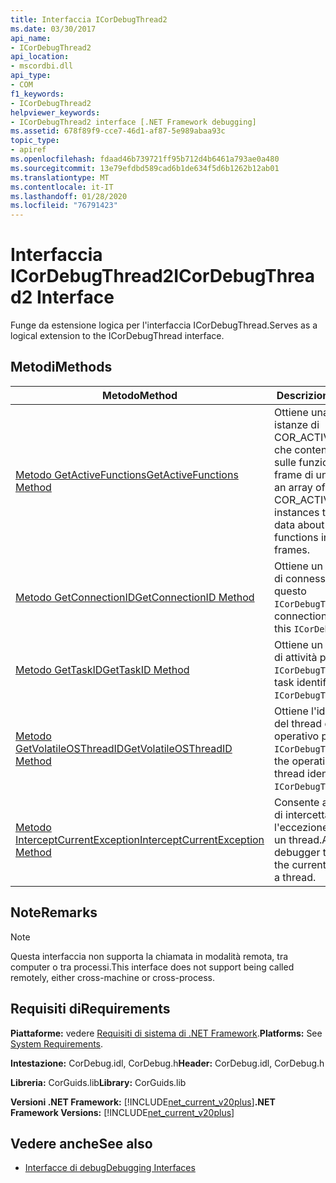 ```yaml
---
title: Interfaccia ICorDebugThread2
ms.date: 03/30/2017
api_name:
- ICorDebugThread2
api_location:
- mscordbi.dll
api_type:
- COM
f1_keywords:
- ICorDebugThread2
helpviewer_keywords:
- ICorDebugThread2 interface [.NET Framework debugging]
ms.assetid: 678f89f9-cce7-46d1-af87-5e989abaa93c
topic_type:
- apiref
ms.openlocfilehash: fdaad46b739721ff95b712d4b6461a793ae0a480
ms.sourcegitcommit: 13e79efdbd589cad6b1de634f5d6b1262b12ab01
ms.translationtype: MT
ms.contentlocale: it-IT
ms.lasthandoff: 01/28/2020
ms.locfileid: "76791423"
---
```

# <a name="icordebugthread2-interface"></a><span data-ttu-id="56fc7-102">Interfaccia ICorDebugThread2</span><span class="sxs-lookup"><span data-stu-id="56fc7-102">ICorDebugThread2 Interface</span></span>
<span data-ttu-id="56fc7-103">Funge da estensione logica per l'interfaccia ICorDebugThread.</span><span class="sxs-lookup"><span data-stu-id="56fc7-103">Serves as a logical extension to the ICorDebugThread interface.</span></span>  
  
## <a name="methods"></a><span data-ttu-id="56fc7-104">Metodi</span><span class="sxs-lookup"><span data-stu-id="56fc7-104">Methods</span></span>  
  
|<span data-ttu-id="56fc7-105">Metodo</span><span class="sxs-lookup"><span data-stu-id="56fc7-105">Method</span></span>|<span data-ttu-id="56fc7-106">Descrizione</span><span class="sxs-lookup"><span data-stu-id="56fc7-106">Description</span></span>|  
|------------|-----------------|  
|[<span data-ttu-id="56fc7-107">Metodo GetActiveFunctions</span><span class="sxs-lookup"><span data-stu-id="56fc7-107">GetActiveFunctions Method</span></span>](icordebugthread2-getactivefunctions-method.md)|<span data-ttu-id="56fc7-108">Ottiene una matrice di istanze di COR_ACTIVE_FUNCTION che contengono dati sulle funzioni attive nei frame di un thread.</span><span class="sxs-lookup"><span data-stu-id="56fc7-108">Gets an array of COR_ACTIVE_FUNCTION instances that contain data about the active functions in a thread's frames.</span></span>|  
|[<span data-ttu-id="56fc7-109">Metodo GetConnectionID</span><span class="sxs-lookup"><span data-stu-id="56fc7-109">GetConnectionID Method</span></span>](icordebugthread2-getconnectionid-method.md)|<span data-ttu-id="56fc7-110">Ottiene un identificatore di connessione per questo `ICorDebugThread2`.</span><span class="sxs-lookup"><span data-stu-id="56fc7-110">Gets a connection identifier for this `ICorDebugThread2`.</span></span>|  
|[<span data-ttu-id="56fc7-111">Metodo GetTaskID</span><span class="sxs-lookup"><span data-stu-id="56fc7-111">GetTaskID Method</span></span>](icordebugthread2-gettaskid-method.md)|<span data-ttu-id="56fc7-112">Ottiene un identificatore di attività per questo `ICorDebugThread2`.</span><span class="sxs-lookup"><span data-stu-id="56fc7-112">Gets a task identifier for this `ICorDebugThread2`.</span></span>|  
|[<span data-ttu-id="56fc7-113">Metodo GetVolatileOSThreadID</span><span class="sxs-lookup"><span data-stu-id="56fc7-113">GetVolatileOSThreadID Method</span></span>](icordebugthread2-getvolatileosthreadid-method.md)|<span data-ttu-id="56fc7-114">Ottiene l'identificatore del thread del sistema operativo per questo `ICorDebugThread2`.</span><span class="sxs-lookup"><span data-stu-id="56fc7-114">Gets the operating system thread identifier for this `ICorDebugThread2`.</span></span>|  
|[<span data-ttu-id="56fc7-115">Metodo InterceptCurrentException</span><span class="sxs-lookup"><span data-stu-id="56fc7-115">InterceptCurrentException Method</span></span>](icordebugthread2-interceptcurrentexception-method.md)|<span data-ttu-id="56fc7-116">Consente a un debugger di intercettare l'eccezione corrente su un thread.</span><span class="sxs-lookup"><span data-stu-id="56fc7-116">Allows a debugger to intercept the current exception on a thread.</span></span>|  
  
## <a name="remarks"></a><span data-ttu-id="56fc7-117">Note</span><span class="sxs-lookup"><span data-stu-id="56fc7-117">Remarks</span></span>  
  
> [!NOTE]
> <span data-ttu-id="56fc7-118">Questa interfaccia non supporta la chiamata in modalità remota, tra computer o tra processi.</span><span class="sxs-lookup"><span data-stu-id="56fc7-118">This interface does not support being called remotely, either cross-machine or cross-process.</span></span>  
  
## <a name="requirements"></a><span data-ttu-id="56fc7-119">Requisiti di</span><span class="sxs-lookup"><span data-stu-id="56fc7-119">Requirements</span></span>  
 <span data-ttu-id="56fc7-120">**Piattaforme:** vedere [Requisiti di sistema di .NET Framework](../../../../docs/framework/get-started/system-requirements.md).</span><span class="sxs-lookup"><span data-stu-id="56fc7-120">**Platforms:** See [System Requirements](../../../../docs/framework/get-started/system-requirements.md).</span></span>  
  
 <span data-ttu-id="56fc7-121">**Intestazione:** CorDebug.idl, CorDebug.h</span><span class="sxs-lookup"><span data-stu-id="56fc7-121">**Header:** CorDebug.idl, CorDebug.h</span></span>  
  
 <span data-ttu-id="56fc7-122">**Libreria:** CorGuids.lib</span><span class="sxs-lookup"><span data-stu-id="56fc7-122">**Library:** CorGuids.lib</span></span>  
  
 <span data-ttu-id="56fc7-123">**Versioni .NET Framework:** [!INCLUDE[net_current_v20plus](../../../../includes/net-current-v20plus-md.md)]</span><span class="sxs-lookup"><span data-stu-id="56fc7-123">**.NET Framework Versions:** [!INCLUDE[net_current_v20plus](../../../../includes/net-current-v20plus-md.md)]</span></span>  
  
## <a name="see-also"></a><span data-ttu-id="56fc7-124">Vedere anche</span><span class="sxs-lookup"><span data-stu-id="56fc7-124">See also</span></span>

- [<span data-ttu-id="56fc7-125">Interfacce di debug</span><span class="sxs-lookup"><span data-stu-id="56fc7-125">Debugging Interfaces</span></span>](debugging-interfaces.md)
